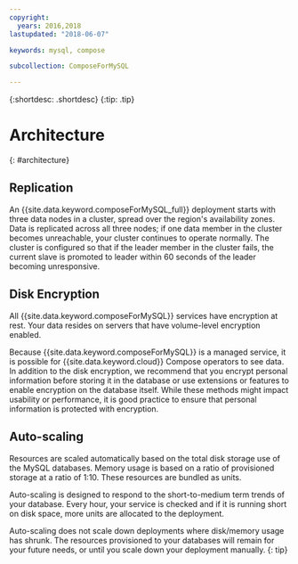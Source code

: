 ```yaml
---
copyright:
  years: 2016,2018
lastupdated: "2018-06-07"

keywords: mysql, compose

subcollection: ComposeForMySQL

---
```


{:shortdesc: .shortdesc}
{:tip: .tip}

# Architecture 
{: #architecture}

## Replication

An {{site.data.keyword.composeForMySQL_full}} deployment starts with three data nodes in a cluster, spread over the region's availability zones. Data is replicated across all three nodes; if one data member in the cluster becomes unreachable, your cluster continues to operate normally. The cluster is configured so that if the leader member in the cluster fails, the current slave is promoted to leader within 60 seconds of the leader becoming unresponsive. 

## Disk Encryption

All {{site.data.keyword.composeForMySQL}} services have encryption at rest. Your data resides on servers that have volume-level encryption enabled. 

Because {{site.data.keyword.composeForMySQL}} is a managed service, it is possible for {{site.data.keyword.cloud}} Compose operators to see data. In addition to the disk encryption, we recommend that you encrypt personal information before storing it in the database or use extensions or features to enable encryption on the database itself. While these methods might impact usability or performance, it is good practice to ensure that personal information is protected with encryption.

## Auto-scaling

Resources are scaled automatically based on the total disk storage use of the MySQL databases. Memory usage is based on a ratio of provisioned storage at a ratio of 1:10. These resources are bundled as units.

Auto-scaling is designed to respond to the short-to-medium term trends of your database. Every hour, your service is checked and if it is running short on disk space, more units are allocated to the deployment.

Auto-scaling does not scale down deployments where disk/memory usage has shrunk. The resources provisioned to your databases will remain for your future needs, or until you scale down your deployment manually.
{: tip}
